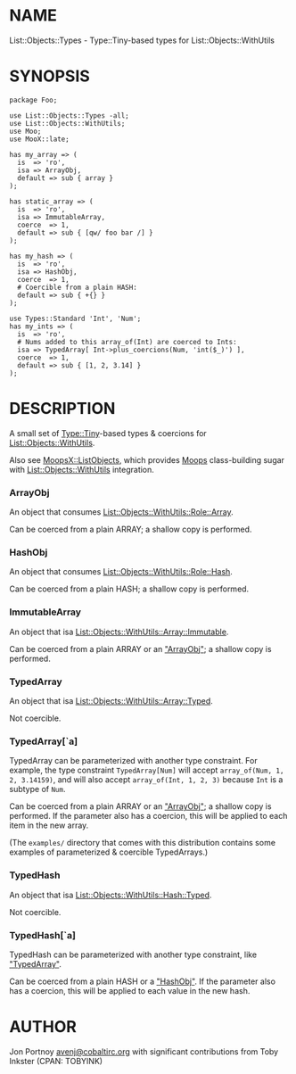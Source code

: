 # NAME

List::Objects::Types - Type::Tiny-based types for List::Objects::WithUtils

# SYNOPSIS

    package Foo;

    use List::Objects::Types -all;
    use List::Objects::WithUtils;
    use Moo;
    use MooX::late;

    has my_array => (
      is  => 'ro',
      isa => ArrayObj,
      default => sub { array }
    );

    has static_array => (
      is  => 'ro',
      isa => ImmutableArray,
      coerce  => 1,
      default => sub { [qw/ foo bar /] }
    );

    has my_hash => (
      is  => 'ro',
      isa => HashObj,
      coerce  => 1,
      # Coercible from a plain HASH:
      default => sub { +{} }
    );

    use Types::Standard 'Int', 'Num';
    has my_ints => (
      is  => 'ro',
      # Nums added to this array_of(Int) are coerced to Ints:
      isa => TypedArray[ Int->plus_coercions(Num, 'int($_)') ],
      coerce  => 1,
      default => sub { [1, 2, 3.14] }
    );

# DESCRIPTION

A small set of [Type::Tiny](http://search.cpan.org/perldoc?Type::Tiny)\-based types & coercions for
[List::Objects::WithUtils](http://search.cpan.org/perldoc?List::Objects::WithUtils).

Also see [MoopsX::ListObjects](http://search.cpan.org/perldoc?MoopsX::ListObjects), which provides [Moops](http://search.cpan.org/perldoc?Moops) class-building sugar
with [List::Objects::WithUtils](http://search.cpan.org/perldoc?List::Objects::WithUtils) integration.

### ArrayObj

An object that consumes [List::Objects::WithUtils::Role::Array](http://search.cpan.org/perldoc?List::Objects::WithUtils::Role::Array).

Can be coerced from a plain ARRAY; a shallow copy is performed.

### HashObj

An object that consumes [List::Objects::WithUtils::Role::Hash](http://search.cpan.org/perldoc?List::Objects::WithUtils::Role::Hash).

Can be coerced from a plain HASH; a shallow copy is performed.

### ImmutableArray

An object that isa [List::Objects::WithUtils::Array::Immutable](http://search.cpan.org/perldoc?List::Objects::WithUtils::Array::Immutable).

Can be coerced from a plain ARRAY or an ["ArrayObj"](#ArrayObj); a shallow copy is performed.

### TypedArray

An object that isa [List::Objects::WithUtils::Array::Typed](http://search.cpan.org/perldoc?List::Objects::WithUtils::Array::Typed).

Not coercible.

### TypedArray\[\`a\]

TypedArray can be parameterized with another type constraint. For
example, the type constraint `TypedArray[Num]` will accept
`array_of(Num, 1, 2, 3.14159)`, and will also accept
`array_of(Int, 1, 2, 3)` because `Int` is a subtype of `Num`.

Can be coerced from a plain ARRAY or an ["ArrayObj"](#ArrayObj); a shallow copy is
performed. If the parameter also has a coercion, this will be applied
to each item in the new array.

(The `examples/` directory that comes with this distribution contains some
examples of parameterized & coercible TypedArrays.)

### TypedHash

An object that isa [List::Objects::WithUtils::Hash::Typed](http://search.cpan.org/perldoc?List::Objects::WithUtils::Hash::Typed).

Not coercible.

### TypedHash\[\`a\]

TypedHash can be parameterized with another type constraint, like
["TypedArray"](#TypedArray).

Can be coerced from a plain HASH or a ["HashObj"](#HashObj). If the parameter also has a
coercion, this will be applied to each value in the new hash.

# AUTHOR

Jon Portnoy <avenj@cobaltirc.org> with significant contributions from Toby
Inkster (CPAN: TOBYINK)
